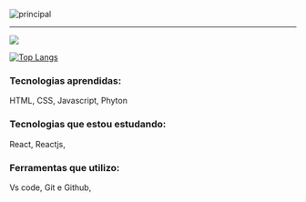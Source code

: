 ![principal](https://c.pxhere.com/images/58/18/e38a9386f351a8f12b43f3af8c04-1604488.jpg!d)
***
<picture>
<source 
  srcset="https://github-readme-stats.vercel.app/api?username=OliverSantos&show_icons=true&theme=dark"
  media="(prefers-color-scheme: dark)"
/>
<source
  srcset="https://github-readme-stats.vercel.app/api?username=OliverSantos&show_icons=true"
  media="(prefers-color-scheme: light), (prefers-color-scheme: no-preference)"
/>
<img src="https://github-readme-stats.vercel.app/api?username=OliverSantos&show_icons=true" />
</picture>

[![Top Langs](https://github-readme-stats.vercel.app/api/top-langs/?username=anuraghazra&theme=dark)](https://github.com/anuraghazra/github-readme-stats)

 ### Tecnologias aprendidas: 
 HTML, CSS, Javascript, Phyton
 
 ### Tecnologias que estou estudando:
 React, Reactjs,
 
 ### Ferramentas que utilizo:
 Vs code, Git e Github, 
